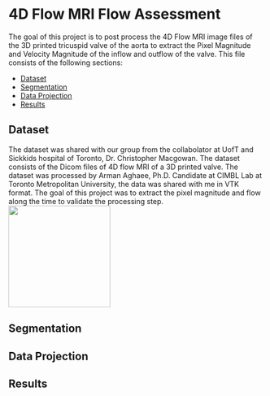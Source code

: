 # 4D Flow MRI Flow Assessment
The goal of this project is to post process the 4D Flow MRI image files of the 3D printed tricuspid valve of the aorta to extract the Pixel Magnitude and Velocity Magnitude of the inflow and outflow of the valve. This file consists of the following sections:

- [Dataset](#dataset)
- [Segmentation](#segmentation)
- [Data Projection](#data-projection)
- [Results](#results)

## Dataset
The dataset was shared with our group from the collabolator at UofT and Sickkids hospital of Toronto, Dr. Christopher Macgowan. The dataset consists of the Dicom files of 4D flow MRI of a 3D printed valve. The dataset was processed by Arman Aghaee, Ph.D. Candidate at CIMBL Lab at Toronto Metropolitan University, the data was shared with me in VTK format. The goal of this project was to extract the pixel magnitude and flow along the time to validate the processing step.
<img src="Image/Screen Recording 2023-09-12 at 2.45.18 PM.mov" width=200>
## Segmentation
## Data Projection
## Results
